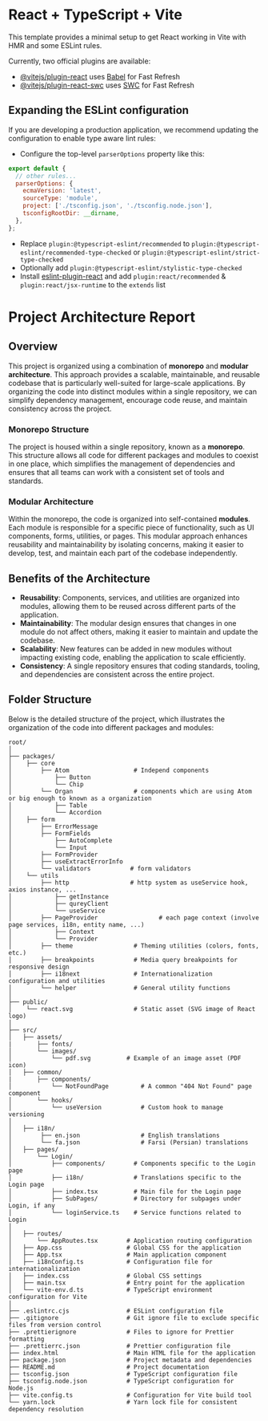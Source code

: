 # React + TypeScript + Vite

This template provides a minimal setup to get React working in Vite with HMR and some ESLint rules.

Currently, two official plugins are available:

- [@vitejs/plugin-react](https://github.com/vitejs/vite-plugin-react/blob/main/packages/plugin-react/README.md) uses [Babel](https://babeljs.io/) for Fast Refresh
- [@vitejs/plugin-react-swc](https://github.com/vitejs/vite-plugin-react-swc) uses [SWC](https://swc.rs/) for Fast Refresh

## Expanding the ESLint configuration

If you are developing a production application, we recommend updating the configuration to enable type aware lint rules:

- Configure the top-level `parserOptions` property like this:

```js
export default {
  // other rules...
  parserOptions: {
    ecmaVersion: 'latest',
    sourceType: 'module',
    project: ['./tsconfig.json', './tsconfig.node.json'],
    tsconfigRootDir: __dirname,
  },
};
```

- Replace `plugin:@typescript-eslint/recommended` to `plugin:@typescript-eslint/recommended-type-checked` or `plugin:@typescript-eslint/strict-type-checked`
- Optionally add `plugin:@typescript-eslint/stylistic-type-checked`
- Install [eslint-plugin-react](https://github.com/jsx-eslint/eslint-plugin-react) and add `plugin:react/recommended` & `plugin:react/jsx-runtime` to the `extends` list

# Project Architecture Report

## Overview

This project is organized using a combination of **monorepo** and **modular architecture**. This approach provides a scalable, maintainable, and reusable codebase that is particularly well-suited for large-scale applications. By organizing the code into distinct modules within a single repository, we can simplify dependency management, encourage code reuse, and maintain consistency across the project.

### Monorepo Structure

The project is housed within a single repository, known as a **monorepo**. This structure allows all code for different packages and modules to coexist in one place, which simplifies the management of dependencies and ensures that all teams can work with a consistent set of tools and standards.

### Modular Architecture

Within the monorepo, the code is organized into self-contained **modules**. Each module is responsible for a specific piece of functionality, such as UI components, forms, utilities, or pages. This modular approach enhances reusability and maintainability by isolating concerns, making it easier to develop, test, and maintain each part of the codebase independently.

## Benefits of the Architecture

- **Reusability**: Components, services, and utilities are organized into modules, allowing them to be reused across different parts of the application.
- **Maintainability**: The modular design ensures that changes in one module do not affect others, making it easier to maintain and update the codebase.
- **Scalability**: New features can be added in new modules without impacting existing code, enabling the application to scale efficiently.
- **Consistency**: A single repository ensures that coding standards, tooling, and dependencies are consistent across the entire project.

## Folder Structure

Below is the detailed structure of the project, which illustrates the organization of the code into different packages and modules:

```plaintext
root/
│
├── packages/
│    ├── core
│        ├── Atom                  # Independ components
│            ├── Button
│            └── Chip
│        └── Organ                 # components which are using Atom or big enough to known as a organization
│            ├── Table
│            └── Accordion
│    ├── form
│        ├── ErrorMessage
│        ├── FormFields
│            ├── AutoComplete
│            └── Input
│        ├── FormProvider
│        ├── useExtractErrorInfo
│        └── validators           # form validators
│    └── utils
│        ├── http                 # http system as useService hook, axios instance, ...
│            ├── getInstance
│            ├── qureyClient
│            └── useService
│        ├── PageProvider                 # each page context (involve page services, i18n, entity name, ...)
│            ├── Context
│            └── Provider
│        ├── theme                 # Theming utilities (colors, fonts, etc.)
│        ├── breakpoints           # Media query breakpoints for responsive design
│        ├── i18next               # Internationalization configuration and utilities
│        └── helper                # General utility functions
│
├── public/
│    └── react.svg                 # Static asset (SVG image of React logo)
│
├── src/
│   ├── assets/
|       ├── fonts/
│       └── images/
│           └── pdf.svg          # Example of an image asset (PDF icon)
│   ├── common/
|       ├── components/
│           └── NotFoundPage         # A common "404 Not Found" page component
│       └── hooks/
│           └── useVersion           # Custom hook to manage versioning
│
│   ├── i18n/
│        ├── en.json                 # English translations
│        └── fa.json                 # Farsi (Persian) translations
│   ├── pages/
│       └── Login/
│           ├── components/        # Components specific to the Login page
│           ├── i18n/              # Translations specific to the Login page
│           ├── index.tsx          # Main file for the Login page
│           ├── SubPages/          # Directory for subpages under Login, if any
│           └── loginService.ts    # Service functions related to Login
│
│   ├── routes/
│       └── AppRoutes.tsx        # Application routing configuration
│   ├── App.css                  # Global CSS for the application
│   ├── App.tsx                  # Main application component
│   ├── i18nConfig.ts            # Configuration file for internationalization
│   ├── index.css                # Global CSS settings
│   ├── main.tsx                 # Entry point for the application
│   └── vite-env.d.ts            # TypeScript environment configuration for Vite
│
├── .eslintrc.cjs                # ESLint configuration file
├── .gitignore                   # Git ignore file to exclude specific files from version control
├── .prettierignore              # Files to ignore for Prettier formatting
├── .prettierrc.json             # Prettier configuration file
├── index.html                   # Main HTML file for the application
├── package.json                 # Project metadata and dependencies
├── README.md                    # Project documentation
├── tsconfig.json                # TypeScript configuration file
├── tsconfig.node.json           # TypeScript configuration for Node.js
├── vite.config.ts               # Configuration for Vite build tool
└── yarn.lock                    # Yarn lock file for consistent dependency resolution
```
